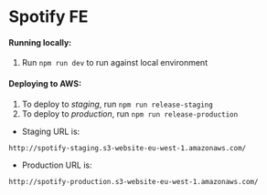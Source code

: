 # Spotify FE

#### Running locally:
1) Run `npm run dev` to run against local environment

#### Deploying to AWS:
1) To deploy to *staging*, run `npm run release-staging`
2) To deploy to *production*, run `npm run release-production`

* Staging URL is:
```
http://spotify-staging.s3-website-eu-west-1.amazonaws.com/
```
* Production URL is:
```
http://spotify-production.s3-website-eu-west-1.amazonaws.com/
```